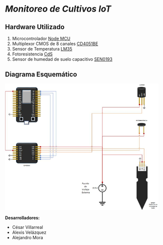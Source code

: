 # ***Monitoreo de Cultivos IoT***
## **Hardware Utilizado**

 1. Microcontrolador [Node MCU](https://www.google.com/url?sa=t&rct=j&q=&esrc=s&source=web&cd=15&cad=rja&uact=8&ved=2ahUKEwjRjbS5uYDpAhVPMqwKHWxlCf8QFjAOegQIARAB&url=https%3A%2F%2Fwww.handsontec.com%2Fpdf_learn%2Fesp8266-V10.pdf&usg=AOvVaw0TlaIykL6aL5gbz8ybjb4K)
 2. Multiplexor CMOS de 8 canales [CD4051BE](https://www.google.com/url?sa=t&rct=j&q=&esrc=s&source=web&cd=12&cad=rja&uact=8&ved=2ahUKEwjT_5ukuIDpAhVKR60KHVStBlEQFjALegQIBRAB&url=http%3A%2F%2Fwww.ti.com%2Flit%2Fgpn%2Fcd4051b&usg=AOvVaw21Ip78P8Bp3iagR36-Bx6t)
 3. Sensor de Temperatura [LM35](https://www.google.com/url?sa=t&rct=j&q=&esrc=s&source=web&cd=1&cad=rja&uact=8&ved=2ahUKEwikwZvJuYDpAhVIb60KHQ6LDwAQFjAAegQIARAB&url=http%3A%2F%2Fwww.ti.com%2Flit%2Fds%2Fsymlink%2Flm35.pdf&usg=AOvVaw14yEOXicIjCIWMnRa9IhkJ)
 4. Fotoresistencia [CdS](https://www.adafruit.com/product/161)   
 5. Sensor de humedad de suelo capacitivo [SEN0193](https://www.google.com/url?sa=t&rct=j&q=&esrc=s&source=web&cd=11&cad=rja&uact=8&ved=2ahUKEwibz8_huYDpAhVDeawKHX3NA_cQFjAKegQIAxAB&url=https%3A%2F%2Fmedia.digikey.com%2Fpdf%2FData%2520Sheets%2FDFRobot%2520PDFs%2FSEN0193_Web.pdf&usg=AOvVaw2bP5omurK2NfxMgPfMTmSJ)


## **Diagrama Esquemático**

![Diagrama esquemático del circuito](doc/esquematico.jpg)

**Desarrolladores:**
- César Villarreal
- Alexis Velázquez
- Alejandro Mora
